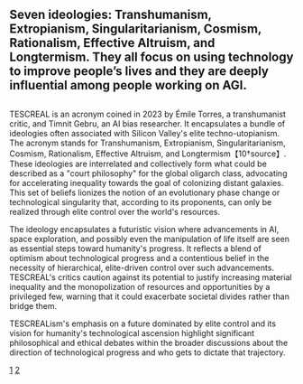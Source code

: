 ## Seven ideologies: Transhumanism, Extropianism, Singularitarianism, Cosmism, Rationalism, Effective Altruism, and Longtermism. They all focus on using technology to improve people’s lives and they are deeply influential among people working on AGI.
##


TESCREAL is an acronym coined in 2023 by Émile Torres, a transhumanist critic, and Timnit Gebru, an AI bias researcher. It encapsulates a bundle of ideologies often associated with Silicon Valley's elite techno-utopianism. The acronym stands for Transhumanism, Extropianism, Singularitarianism, Cosmism, Rationalism, Effective Altruism, and Longtermism【10†source】. These ideologies are interrelated and collectively form what could be described as a "court philosophy" for the global oligarch class, advocating for accelerating inequality towards the goal of colonizing distant galaxies. This set of beliefs lionizes the notion of an evolutionary phase change or technological singularity that, according to its proponents, can only be realized through elite control over the world's resources.

The ideology encapsulates a futuristic vision where advancements in AI, space exploration, and possibly even the manipulation of life itself are seen as essential steps toward humanity's progress. It reflects a blend of optimism about technological progress and a contentious belief in the necessity of hierarchical, elite-driven control over such advancements. TESCREAL's critics caution against its potential to justify increasing material inequality and the monopolization of resources and opportunities by a privileged few, warning that it could exacerbate societal divides rather than bridge them.

TESCREALism's emphasis on a future dominated by elite control and its vision for humanity's technological ascension highlight significant philosophical and ethical debates within the broader discussions about the direction of technological progress and who gets to dictate that trajectory.

[1](https://www.truthdig.com/articles/the-acronym-behind-our-wildest-ai-dreams-and-nightmares/) [2](https://www.bellwether.works/tescreal/)
